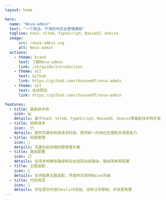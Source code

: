 ```yaml
---
layout: home

hero:
  name: "Nova-admin"
  text: "一个简洁、干净的中后台管理模板"
  tagline: Vue3、Vite6、TypeScript、NaiveUI、Unocss
  image:
      src: /nova-admin.svg
      alt: Nova-admin
  actions:
    - theme: brand
      text: 了解Nova-admin
      link: /zh/guide/introduction
    - theme: alt
      text: Github
      link: https://github.com/chansee97/nova-admin
    - theme: alt
      text: 在线预览
      link: https://github.com/chansee97/nova-admin

features:
  - title: 最新技术栈
    icon: 💻
    details: 基于Vue3、Vite6、TypeScript、NaiveUI、Unocss等最新技术栈开发
  - title: 网络请求
    icon:  📦
    details: 提供完善的网络请求封装，提供统一的响应处理和多场景能力
  - title: 权限管理
    icon: 🔑
    details: 完善的前后端权限管理方案
  - title: 路由配置
    icon: 📋
    details: 支持本地静态路由和后台返回动态路由，路由简单易配置
  - title: 主题适配
    icon: 🎨
    details: 支持暗黑主题适配，界面样式保持Naive风格
  - title: 代码规范
    icon: 📝
    details: 仅在提交时进行eslint校验，没有过多限制，开发更简便
---
```


<style>
:root {
  --vp-home-hero-name-color: transparent;
  --vp-home-hero-name-background: -webkit-linear-gradient(120deg, #26e19c 50%, #28db2e);

  --vp-home-hero-image-background-image: linear-gradient(-45deg, #8fe992 50%, #8bee8f 50%);
  --vp-home-hero-image-filter: blur(44px);
}

@media (min-width: 640px) {
  :root {
    --vp-home-hero-image-filter: blur(56px);
  }
}

@media (min-width: 960px) {
  :root {
    --vp-home-hero-image-filter: blur(68px);
  }
}
</style>
